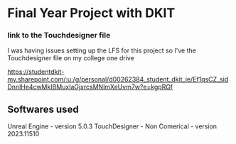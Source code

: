 # Final Year Project with DKIT

### link to the Touchdesigner file 
I was having issues setting up the LFS for this project so I've the Touchdesigner file on my college one drive 

https://studentdkit-my.sharepoint.com/:u:/g/personal/d00262384_student_dkit_ie/Ef1qsCZ_sidDnnlHe4cwMkIBMuxIaGjxrcsMNlmXeUvm7w?e=kgpRGf

## Softwares used 

Unreal Engine - version 5.0.3
TouchDesigner - Non Comerical - version 2023.11510
